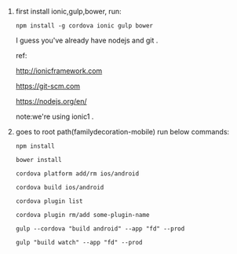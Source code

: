 1. first install ionic,gulp,bower, run:

	`npm install -g cordova ionic gulp bower`

	I guess you've already have nodejs and git .

	ref:

	http://ionicframework.com

	https://git-scm.com
	
	https://nodejs.org/en/

	note:we're using ionic1 .

3. goes to root path(familydecoration-mobile) run below commands:

	`npm install`

	`bower install`

	`cordova platform add/rm ios/android`

	`cordova build ios/android`

	`cordova plugin list`

	`cordova plugin rm/add some-plugin-name`


	`gulp --cordova "build android" --app "fd" --prod`

	`gulp "build watch" --app "fd" --prod`